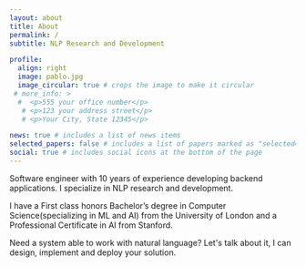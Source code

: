 ```yaml
---
layout: about
title: About
permalink: /
subtitle: NLP Research and Development

profile:
  align: right
  image: pablo.jpg
  image_circular: true # crops the image to make it circular
 # more_info: >
  #  <p>555 your office number</p>
   # <p>123 your address street</p>
   # <p>Your City, State 12345</p>

news: true # includes a list of news items
selected_papers: false # includes a list of papers marked as "selected={true}"
social: true # includes social icons at the bottom of the page
---
```


Software engineer with 10 years of experience developing backend applications. I specialize in NLP research and development.

I have a First class honors Bachelor’s degree in Computer Science(specializing in ML and AI) from the University of London and a Professional Certificate in AI from Stanford.

Need a system able to work with natural language?
Let's talk about it, I can design, implement and deploy your solution.